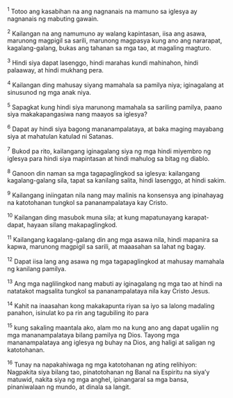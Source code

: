 <sup>1</sup>
Totoo ang kasabihan na ang nagnanais na mamuno sa iglesya ay nagnanais ng mabuting gawain. 

<sup>2</sup>
Kailangan na ang namumuno ay walang kapintasan, iisa ang asawa, marunong magpigil sa sarili, marunong magpasya kung ano ang nararapat, kagalang-galang, bukas ang tahanan sa mga tao, at magaling magturo. 

<sup>3</sup>
Hindi siya dapat lasenggo, hindi marahas kundi mahinahon, hindi palaaway, at hindi mukhang pera. 

<sup>4</sup>
Kailangan ding mahusay siyang mamahala sa pamilya niya; iginagalang at sinusunod ng mga anak niya. 

<sup>5</sup>
Sapagkat kung hindi siya marunong mamahala sa sariling pamilya, paano siya makakapangasiwa nang maayos sa iglesya? 

<sup>6</sup>
Dapat ay hindi siya bagong mananampalataya, at baka maging mayabang siya at mahatulan katulad ni Satanas. 

<sup>7</sup>
Bukod pa rito, kailangang iginagalang siya ng mga hindi miyembro ng iglesya para hindi siya mapintasan at hindi mahulog sa bitag ng diablo.

<sup>8</sup>
Ganoon din naman sa mga tagapaglingkod sa iglesya: kailangang kagalang-galang sila, tapat sa kanilang salita, hindi lasenggo, at hindi sakim. 

<sup>9</sup>
Kailangang iniingatan nila nang may malinis na konsensya ang ipinahayag na katotohanan tungkol sa pananampalataya kay Cristo. 

<sup>10</sup>
Kailangan ding masubok muna sila; at kung mapatunayang karapat-dapat, hayaan silang makapaglingkod. 

<sup>11</sup>
Kailangang kagalang-galang din ang mga asawa nila, hindi mapanira sa kapwa, marunong magpigil sa sarili, at maaasahan sa lahat ng bagay. 

<sup>12</sup>
Dapat iisa lang ang asawa ng mga tagapaglingkod at mahusay mamahala ng kanilang pamilya. 

<sup>13</sup>
Ang mga naglilingkod nang mabuti ay iginagalang ng mga tao at hindi na natatakot magsalita tungkol sa pananampalataya nila kay Cristo Jesus.

<sup>14</sup>
Kahit na inaasahan kong makakapunta riyan sa iyo sa lalong madaling panahon, isinulat ko pa rin ang tagubiling ito para 

<sup>15</sup>
kung sakaling maantala ako, alam mo na kung ano ang dapat ugaliin ng mga mananampalataya bilang pamilya ng Dios. Tayong mga mananampalataya ang iglesya ng buhay na Dios, ang haligi at saligan ng katotohanan. 

<sup>16</sup>
Tunay na napakahiwaga ng mga katotohanan ng ating relihiyon: Nagpakita siya bilang tao, pinatotohanan ng Banal na Espiritu na siyaʼy matuwid, nakita siya ng mga anghel, ipinangaral sa mga bansa, pinaniwalaan ng mundo, at dinala sa langit.